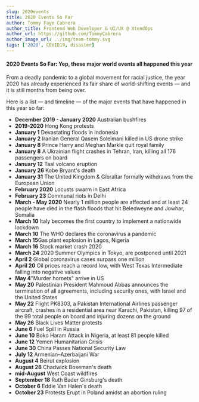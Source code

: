 ```yaml
---
slug: 2020events
title: 2020 Events So Far
author: Tommy Faye Cabrera
author_title: Frontend Web Developer & UI/UX @ XtendOps
author_url: https://github.com/TommyCabrera
author_image_url: ../img/team-tommy.svg
tags: ['2020', COVID19, disaster]
---
```


#### 2020 Events So Far: Yep, these major world events all happened this year

From a deadly pandemic to a global movement for racial justice, the year 2020 has already experienced its fair share of world-shifting events — and it is still months from being over.

Here is a list — and timeline — of the major events that have happened in this year so far:
- **December 2019 - January 2020** Australian bushfires
- **2019-2020** Hong Kong protests
- **January 1** Devastating floods in Indonesia
- **January 2** Iranian General Qasem Soleimani killed in US drone strike
- **January 8** Prince Harry and Meghan Markle quit royal family
- **January 8** A Ukrainian flight crashes in Tehran, Iran, killing all 176 passengers on board
- **January 12** Taal volcano eruption
- **January 26** Kobe Bryant's death
- **January 31** The United Kingdom & Gibraltar formally withdraws from the European Union
- **February 2020** Locusts swarm in East Africa
- **February 23** Communal riots in Delhi
- **March - May 2020** Nearly 1 million people are affected and at least 24 people have died in the flash floods that hit Beledweyne and Jowhar, Somalia
- **March 10** Italy becomes the first country to implement a nationwide lockdown
- **March 10** The WHO declares the coronavirus a pandemic
- **March 15**Gas plant explosion in Lagos, Nigeria
- **March 16** Stock market crash 2020
- **March 24** 2020 Summer Olympics in Tokyo, are postponed until 2021
- **April 2** Global coronavirus cases surpass one million
- **April 20** Oil prices reach a record low, with West Texas Intermediate falling into negative values
- **May 4**"Murder hornets" arrive in US
- **May 20** Palestinian President Mahmoud Abbas announces the termination of all agreements, including security ones, with Israel and the United States
- **May 22** Flight PK8303, a Pakistan International Airlines passenger aircraft, crashes in a residential area near Karachi, Pakistan, killing 97 of the 99 total people on board and injuring dozens on the ground
- **May 26** Black Lives Matter protests
- **June 6** Fuel Spill in Russia
- **June 10** Boko Haram Attack in Nigeria, at least 81 people killed
- **June 12** Yemen Humanitarian Crisis
- **June 30** China Passes National Security Law
- **July 12** Armenian–Azerbaijani War
- **August 4** Beirut explosion
- **August 28** Chadwick Boseman's death
- **mid-August** West Coast wildfires
- **September 18** Ruth Bader Ginsburg's death
- **October 6** Eddie Van Halen's death
- **October 23** Protests Erupt in Poland amidst an abortion ruling 